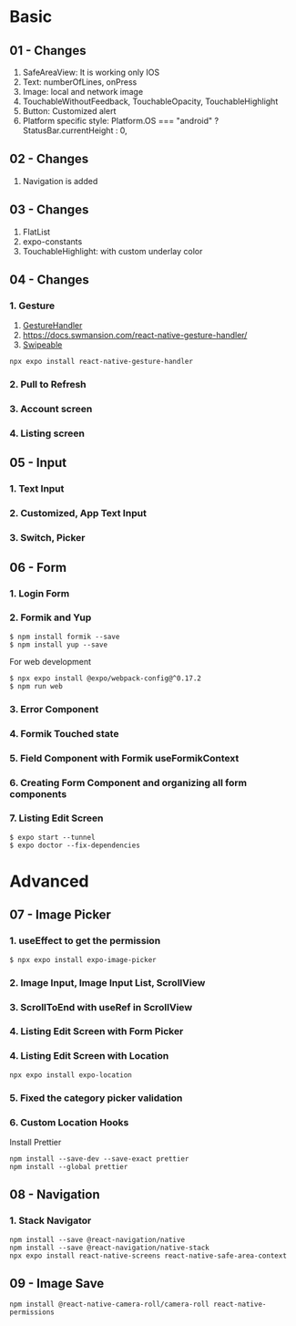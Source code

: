 # Basic
## 01 - Changes
1. SafeAreaView: It is working only IOS
2. Text: numberOfLines, onPress
3. Image: local and network image
4. TouchableWithoutFeedback, TouchableOpacity, TouchableHighlight
5. Button: Customized alert
6. Platform specific style: Platform.OS === "android" ? StatusBar.currentHeight : 0,

## 02 - Changes
1. Navigation is added

## 03 - Changes
1. FlatList
2. expo-constants
3. TouchableHighlight: with custom underlay color

## 04 - Changes
### 1. Gesture
1. [GestureHandler](https://docs.expo.dev/versions/latest/sdk/gesture-handler/)
2. https://docs.swmansion.com/react-native-gesture-handler/
3. [Swipeable](https://docs.swmansion.com/react-native-gesture-handler/docs/api/components/swipeable)
```shell
npx expo install react-native-gesture-handler
```
### 2. Pull to Refresh
### 3. Account screen
### 4. Listing screen

## 05 - Input
### 1. Text Input
### 2. Customized, App Text Input
### 3. Switch, Picker

## 06 - Form
### 1. Login Form
### 2. Formik and Yup
````shell
$ npm install formik --save
$ npm install yup --save
````

For web development
````shell
$ npx expo install @expo/webpack-config@^0.17.2
$ npm run web
````
### 3. Error Component
### 4. Formik Touched state
### 5. Field Component with Formik useFormikContext
### 6. Creating Form Component and organizing all form components
### 7. Listing Edit Screen
````shell
$ expo start --tunnel
$ expo doctor --fix-dependencies
````

# Advanced
## 07 - Image Picker
### 1. useEffect to get the permission
````shell
$ npx expo install expo-image-picker
````
### 2. Image Input, Image Input List, ScrollView
### 3. ScrollToEnd with useRef in ScrollView
### 4. Listing Edit Screen with Form Picker
### 4. Listing Edit Screen with Location
````shell
npx expo install expo-location
````
### 5. Fixed the category picker validation 
### 6. Custom Location Hooks
Install Prettier
```shell
npm install --save-dev --save-exact prettier
npm install --global prettier
```
## 08 - Navigation
### 1. Stack Navigator
```shell
npm install --save @react-navigation/native
npm install --save @react-navigation/native-stack
npx expo install react-native-screens react-native-safe-area-context
```

## 09 - Image Save
```shell
npm install @react-native-camera-roll/camera-roll react-native-permissions
```
